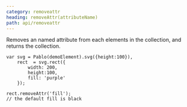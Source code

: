 ```yaml
---
category: removeattr
heading: removeAttr(attributeName)
path: api/removeattr
---
```


Removes an named attribute from each elements in the collection, and returns the collection.

    var svg = Pablo(demoElement).svg({height:100}),
        rect  = svg.rect({
            width: 200,
            height:100,
            fill: 'purple'
        });

    rect.removeAttr('fill');
    // the default fill is black